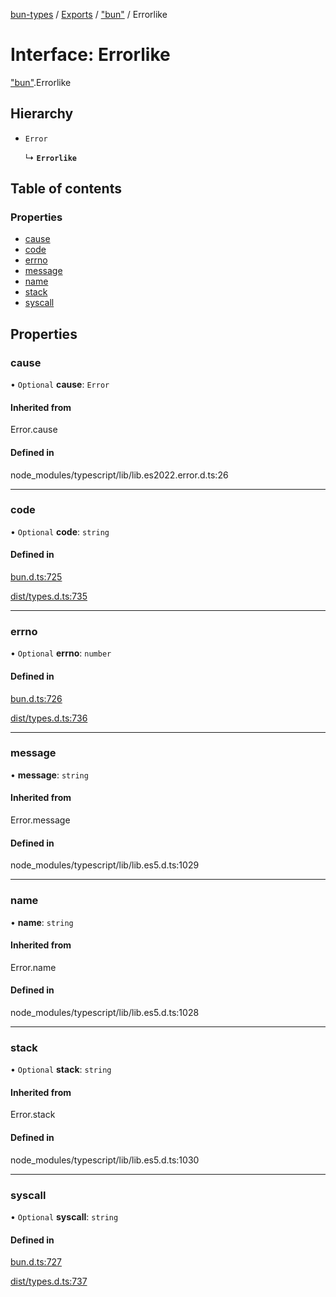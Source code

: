 [bun-types](../README.md) / [Exports](../modules.md) / ["bun"](../modules/bun_.md) / Errorlike

# Interface: Errorlike

["bun"](../modules/bun_.md).Errorlike

## Hierarchy

- `Error`

  ↳ **`Errorlike`**

## Table of contents

### Properties

- [cause](bun_.Errorlike.md#cause)
- [code](bun_.Errorlike.md#code)
- [errno](bun_.Errorlike.md#errno)
- [message](bun_.Errorlike.md#message)
- [name](bun_.Errorlike.md#name)
- [stack](bun_.Errorlike.md#stack)
- [syscall](bun_.Errorlike.md#syscall)

## Properties

### cause

• `Optional` **cause**: `Error`

#### Inherited from

Error.cause

#### Defined in

node_modules/typescript/lib/lib.es2022.error.d.ts:26

___

### code

• `Optional` **code**: `string`

#### Defined in

[bun.d.ts:725](https://github.com/valgaze/bun-types/blob/5e53f27/bun.d.ts#L725)

[dist/types.d.ts:735](https://github.com/valgaze/bun-types/blob/5e53f27/dist/types.d.ts#L735)

___

### errno

• `Optional` **errno**: `number`

#### Defined in

[bun.d.ts:726](https://github.com/valgaze/bun-types/blob/5e53f27/bun.d.ts#L726)

[dist/types.d.ts:736](https://github.com/valgaze/bun-types/blob/5e53f27/dist/types.d.ts#L736)

___

### message

• **message**: `string`

#### Inherited from

Error.message

#### Defined in

node_modules/typescript/lib/lib.es5.d.ts:1029

___

### name

• **name**: `string`

#### Inherited from

Error.name

#### Defined in

node_modules/typescript/lib/lib.es5.d.ts:1028

___

### stack

• `Optional` **stack**: `string`

#### Inherited from

Error.stack

#### Defined in

node_modules/typescript/lib/lib.es5.d.ts:1030

___

### syscall

• `Optional` **syscall**: `string`

#### Defined in

[bun.d.ts:727](https://github.com/valgaze/bun-types/blob/5e53f27/bun.d.ts#L727)

[dist/types.d.ts:737](https://github.com/valgaze/bun-types/blob/5e53f27/dist/types.d.ts#L737)
